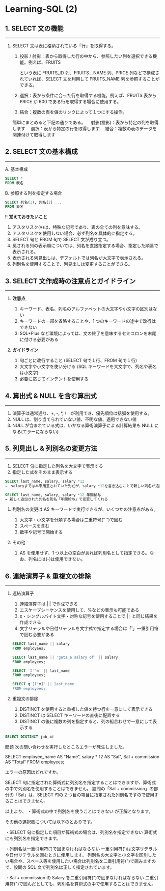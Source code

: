 # Learning-SQL (2)

## 1. SELECT 文の機能

---

1. SELECT 文は表に格納されている「行」を取得する。

   1. 投影 / 射影：表から取得した行の中から、参照したい列を選択できる機能。例えば、FRUITS

      という表に FRUITS_ID 列、FRUITS＿NAME 列、PRICE 列などで構成されていれば、SELECT 文を利用して FRUITS_NAME 列を参照することができる。

   2. 選択：表から条件に合った行を取得する機能。例えば、FRUITS 表から PRICE が 600 である行を取得する場合に使用する。
   3. 結合：複数の表を値のリンクによって１つにする操作。

   簡単にまとめると下記の通りである。
   　射影(投影)：表から特定の列を取得します
   　選択：表から特定の行を取得します
   　結合：複数の表のデータを関連付けて取得します

## 2. SELECT 文の基本構成

---

A. 基本構成

```sql
SELECT *
FROM 表名
```

B. 参照する列を指定する場合

```sql
SELECT 列名(1), 列名(2) ...
FROM 表名
```

‼️ **覚えておきたいこと**

1. アスタリスク(※)は、特殊な記号であり、表の全ての列を意味する。
2. アスタリスクを使用しない場合、必ず列名を具体的に指定する。
3. SELECT 句と FROM 句で SELECT 文が成り立つ。
4. 戻される列の表示順については、列名を直接指定する場合、指定した順番で表示される。
5. 表示される列見出しは、デフォルトでは列名が大文字で表示される。
6. 列別名を使用することで、列見出しは変更することができる。

## 3. SELECT 文作成時の注意点とガイドライン

---

1. **注意点**

   1. キーワード、表名、列名のアルファベットの大文字や小文字の区別はない
   2. キーワードの一部を省略することや、1 つのキーワードの途中で改行はできない
   3. SQL\*Plus など環境によっては、文の終了を意味するセミコロンを末尾に付ける必要がある

1. **ガイドライン**
   1. 句ごとに改行すること (SELECT 句で１行、FROM 句で１行)
   2. 大文字や小文字を使い分ける (SQL キーワードを大文字で、列名や表名は小文字)
   3. 必要に応じてインデントを使用する

## 4. 算出式 & NULL を含む算出式

---

1. 演算子は通常通り、+, -, \*, /　が利用でき、優先順位は括弧を使用する。
2. NULL は、割り当てられていない値、不明な値、適用できない値
3. NULL が含まれている式は、いかなる算術演算子による計算結果も NULL になる(エラーにならない)

## 5. 列見出し & 列別名の変更方法

---

1. SELECT 句に指定した列名を大文字で表示する
2. 指定した式をそのまま表示する

```sql
SELECT last_name, salary, salary *12
→　salaryまでは本来用意されていた列だが、salary *12を書き込むことで新しい列名が追加できる

SELECT last_name, salary, salary *12 年間給与
→ 新しく追加された列名を別名「年間給与」で変更してくれる
```

1. 列別名の変更は AS キーワードで実行できるが、いくつかの注意点がある。

   1. 大文字・小文字を分類する場合は二重符号(" ")で囲む
   2. スペースを含む
   3. 数字や記号で開始する

2. その他
   1. AS を使用せず、1 つ以上の空白があれば列別名として指定できる。なお、列名には(-)は使用できない。

## 6. 連結演算子 & 重複文の排除

---

1. 連結演算子

   1. 連結演算子は | | で作成できる
   2. エスケープシーケンスを使用して、%などの表示も可能である
   3. q・シングルバイト文字・対称な記号を使用することで | | と同じ結果を作成できる
   4. 文字リテラルや日付リテラルを文字式で指定する場合は「’」一重引用符で囲む必要がある

   ```sql
   SELECT last_name || salary
   FROM employees;

   SELECT last_name || 'gets a salary of' || salary
   FROM employees;

   SELECT 'I''m' || last_name
   FROM employees;

   SELECT q'[I'm]' || last_name
   FROM employees;
   ```

1. 重複文の排除
   1. DISTINCT を使用すると重複した値を持つ行を一意にして表示できる
   2. DISTINCT は SELECT キーワードの直後に配置する
   3. DISTINCT の後に複数の列を指定すると、列の組合わせで一意にして表示する

```sql
SELECT DISTINCT job_id
```

問題
次の問い合わせを実行したところエラーが発生しました。

SELECT employee_name AS "Name", salary \* 12 AS "Sal", Sal + commission AS "Total"
FROM employees;

エラーの原因はどれですか。

SELECT 句に指定された算術式に列別名を指定することはできますが、算術式の中で列別名を使用することはできません。
設問の「Sal + commission」の部分の「Sal」は、SELECT 句の 2 つ目の項目に指定された列別名ですので使用することはできません。

以上より、
・算術式の中で列別名を使うことはできない
が正解となります。

その他の選択肢については以下のとおりです。

・SELECT 句に指定した項目が算術式の場合は、列別名を指定できない
算術式にも列別名を指定できます。

・列別名は一重引用符(')で囲まなければならない
一重引用符(')は文字リテラルや日付リテラルを囲むときに使用します。
列別名の大文字と小文字を区別したい場合や、スペース等を使用したい場合は列別名を二重引用符(")で囲みますので、設問の SQL 文で列別名は正しく指定されています。

・Sal + commission の Salary を二重引用符(")で囲まなければならない
二重引用符(")で囲んだとしても、列別名を算術式の中で使用することはできません。
